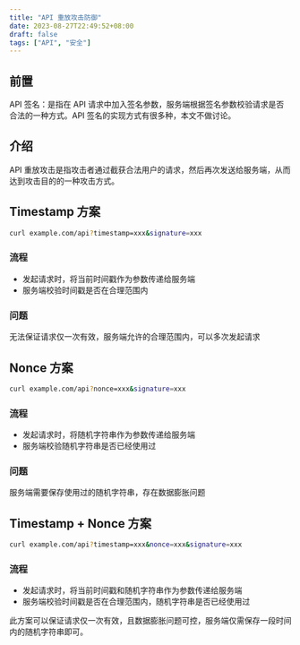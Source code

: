 ```yaml
---
title: "API 重放攻击防御"
date: 2023-08-27T22:49:52+08:00
draft: false
tags: ["API", "安全"]
---
```

## 前置
API 签名：是指在 API 请求中加入签名参数，服务端根据签名参数校验请求是否合法的一种方式。API 签名的实现方式有很多种，本文不做讨论。

## 介绍
API 重放攻击是指攻击者通过截获合法用户的请求，然后再次发送给服务端，从而达到攻击目的的一种攻击方式。

## Timestamp 方案
```bash
curl example.com/api?timestamp=xxx&signature=xxx
```
### 流程
- 发起请求时，将当前时间戳作为参数传递给服务端
- 服务端校验时间戳是否在合理范围内

### 问题
无法保证请求仅一次有效，服务端允许的合理范围内，可以多次发起请求

## Nonce 方案
```bash
curl example.com/api?nonce=xxx&signature=xxx
```
### 流程
- 发起请求时，将随机字符串作为参数传递给服务端
- 服务端校验随机字符串是否已经使用过

### 问题
服务端需要保存使用过的随机字符串，存在数据膨胀问题

## Timestamp + Nonce 方案
```bash
curl example.com/api?timestamp=xxx&nonce=xxx&signature=xxx
```
### 流程
- 发起请求时，将当前时间戳和随机字符串作为参数传递给服务端
- 服务端校验时间戳是否在合理范围内，随机字符串是否已经使用过

此方案可以保证请求仅一次有效，且数据膨胀问题可控，服务端仅需保存一段时间内的随机字符串即可。
